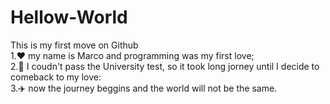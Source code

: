 # Hellow-World
This is my first move on Github  
1.❤️ my name is Marco and programming was my first love;  
2.🚆 I coudn't pass the University test, so it took long jorney until I decide to comeback to my love:  
3.✈️ now the journey beggins and the world will not be the same.
